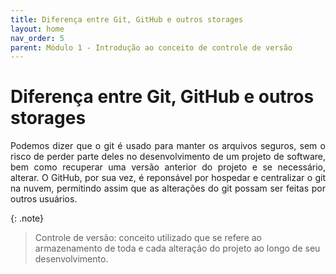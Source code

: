 ```yaml
---
title: Diferença entre Git, GitHub e outros storages
layout: home
nav_order: 5
parent: Módulo 1 - Introdução ao conceito de controle de versão
---
```


<h1>Diferença entre Git, GitHub e outros storages</h1>

<p align = "justify">
    Podemos dizer que o git é usado para manter os arquivos seguros, sem o risco de perder parte deles no desenvolvimento de um projeto de software, bem como recuperar uma versão anterior do projeto e se necessário, alterar. O GitHub, por sua vez, é reponsável por hospedar e centralizar o git na nuvem, permitindo assim que as alterações do git possam ser feitas por outros usuários. 
</p>

{: .note} 
>Controle de versão: conceito utilizado que se refere ao armazenamento de toda e cada alteração do projeto ao longo de seu desenvolvimento.
